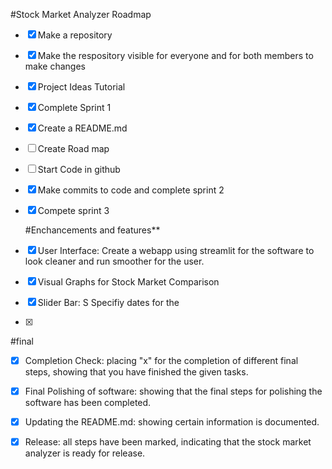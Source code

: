 #Stock Market Analyzer Roadmap

- [X] Make a repository
- [X] Make the respository visible for everyone and for both members to make changes
- [X] Project Ideas Tutorial
- [X] Complete Sprint 1
- [X] Create a README.md
- [ ] Create Road map
- [ ] Start Code in github
- [X] Make commits to code and complete sprint 2
- [X] Compete sprint 3

  #Enchancements and features**
- [X] User Interface: Create a webapp using streamlit for the software to look cleaner and run smoother for the user.
- [X] Visual Graphs for Stock Market Comparison
- [X] Slider Bar: S Specifiy dates for the 
- [x] 

#final

- [X] Completion Check: placing "x" for the completion of different final steps, showing that you have finished the given tasks.
- [X] Final Polishing of software: showing that the final steps for polishing the software has been completed.
- [X] Updating the README.md: showing certain information is documented.
- [X] Release: all steps have been marked, indicating that the stock market analyzer is ready for release.
      
